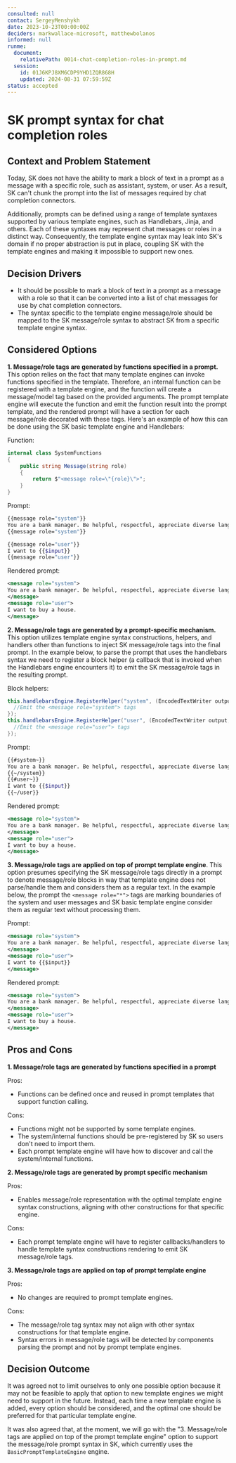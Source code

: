 ```yaml
---
consulted: null
contact: SergeyMenshykh
date: 2023-10-23T00:00:00Z
deciders: markwallace-microsoft, matthewbolanos
informed: null
runme:
  document:
    relativePath: 0014-chat-completion-roles-in-prompt.md
  session:
    id: 01J6KPJ8XM6CDP9YHD1ZQR868H
    updated: 2024-08-31 07:59:59Z
status: accepted
---
```


# SK prompt syntax for chat completion roles

## Context and Problem Statement

Today, SK does not have the ability to mark a block of text in a prompt as a message with a specific role, such as assistant, system, or user. As a result, SK can't chunk the prompt into the list of messages required by chat completion connectors.

Additionally, prompts can be defined using a range of template syntaxes supported by various template engines, such as Handlebars, Jinja, and others. Each of these syntaxes may represent chat messages or roles in a distinct way. Consequently, the template engine syntax may leak into SK's domain if no proper abstraction is put in place, coupling SK with the template engines and making it impossible to support new ones.

<!-- This is an optional element. Feel free to remove. -->

## Decision Drivers

- It should be possible to mark a block of text in a prompt as a message with a role so that it can be converted into a list of chat messages for use by chat completion connectors.
- The syntax specific to the template engine message/role should be mapped to the SK message/role syntax to abstract SK from a specific template engine syntax.

## Considered Options

**1. Message/role tags are generated by functions specified in a prompt.** This option relies on the fact that many template engines can invoke functions specified in the template. Therefore, an internal function can be registered with a template engine, and the function will create a message/model tag based on the provided arguments. The prompt template engine will execute the function and emit the function result into the prompt template, and the rendered prompt will have a section for each message/role decorated with these tags. Here's an example of how this can be done using the SK basic template engine and Handlebars:

Function:

```csharp {"id":"01J6KQ5B99ZG69EC80EHY7PJC6"}
internal class SystemFunctions
{
    public string Message(string role)
    {
        return $"<message role=\"{role}\">";
    }
}
```

Prompt:

```bash {"id":"01J6KQ5B99ZG69EC80EKEXRJF5"}
{{message role="system"}}
You are a bank manager. Be helpful, respectful, appreciate diverse language styles.
{{message role="system"}}

{{message role="user"}}
I want to {{$input}}
{{message role="user"}}
```

Rendered prompt:

```xml {"id":"01J6KQ5B99ZG69EC80EN8C3S13"}
<message role="system">
You are a bank manager. Be helpful, respectful, appreciate diverse language styles.
</message>
<message role="user">
I want to buy a house.
</message>
```

**2. Message/role tags are generated by a prompt-specific mechanism.** This option utilizes template engine syntax constructions, helpers, and handlers other than functions to inject SK message/role tags into the final prompt.
In the example below, to parse the prompt that uses the handlebars syntax we need to register a block helper (a callback that is invoked when the Handlebars engine encounters it) to emit the SK message/role tags in the resulting prompt.

Block helpers:

```csharp {"id":"01J6KQ5B99ZG69EC80ER55AEPK"}
this.handlebarsEngine.RegisterHelper("system", (EncodedTextWriter output, Context context, Arguments arguments) => {
  //Emit the <message role="system"> tags
});
this.handlebarsEngine.RegisterHelper("user", (EncodedTextWriter output, Context context, Arguments arguments) => {
  //Emit the <message role="user"> tags
});
```

Prompt:

```bash {"id":"01J6KQ5B99ZG69EC80EVVM3K34"}
{{#system~}}
You are a bank manager. Be helpful, respectful, appreciate diverse language styles.
{{~/system}}
{{#user~}}
I want to {{$input}}
{{~/user}}
```

Rendered prompt:

```xml {"id":"01J6KQ5B99ZG69EC80EWQ9CTA4"}
<message role="system">
You are a bank manager. Be helpful, respectful, appreciate diverse language styles.
</message>
<message role="user">
I want to buy a house.
</message>
```

**3. Message/role tags are applied on top of prompt template engine**. This option presumes specifying the SK message/role tags directly in a prompt to denote message/role blocks in way that template engine does not parse/handle them and considers them as a regular text.
In the example below, the prompt the `<message role="*">` tags are marking boundaries of the system and user messages and SK basic template engine consider them as regular text without processing them.

Prompt:

```xml {"id":"01J6KQ5B99ZG69EC80EZ99JCD1"}
<message role="system">
You are a bank manager. Be helpful, respectful, appreciate diverse language styles.
</message>
<message role="user">
I want to {{$input}}
</message>
```

Rendered prompt:

```xml {"id":"01J6KQ5B99ZG69EC80F1H6QQWS"}
<message role="system">
You are a bank manager. Be helpful, respectful, appreciate diverse language styles.
</message>
<message role="user">
I want to buy a house.
</message>
```

## Pros and Cons

**1. Message/role tags are generated by functions specified in a prompt**

Pros:

- Functions can be defined once and reused in prompt templates that support function calling.

Cons:

- Functions might not be supported by some template engines.
- The system/internal functions should be pre-registered by SK so users don't need to import them.
- Each prompt template engine will have how to discover and call the system/internal functions.

**2. Message/role tags are generated by prompt specific mechanism**

Pros:

- Enables message/role representation with the optimal template engine syntax constructions, aligning with other constructions for that specific engine.

Cons:

- Each prompt template engine will have to register callbacks/handlers to handle template syntax constructions rendering to emit SK message/role tags.

**3. Message/role tags are applied on top of prompt template engine**

Pros:

- No changes are required to prompt template engines.

Cons:

- The message/role tag syntax may not align with other syntax constructions for that template engine.
- Syntax errors in message/role tags will be detected by components parsing the prompt and not by prompt template engines.

## Decision Outcome

It was agreed not to limit ourselves to only one possible option because it may not be feasible to apply that option to new template engines we might need to support in the future. Instead, each time a new template engine is added, every option should be considered, and the optimal one should be preferred for that particular template engine.

It was also agreed that, at the moment, we will go with the "3. Message/role tags are applied on top of the prompt template engine" option to support the message/role prompt syntax in SK, which currently uses the `BasicPromptTemplateEngine` engine.
